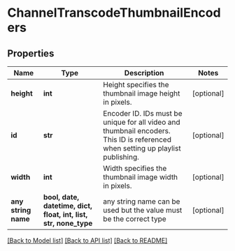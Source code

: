 # ChannelTranscodeThumbnailEncoders


## Properties
Name | Type | Description | Notes
------------ | ------------- | ------------- | -------------
**height** | **int** | Height specifies the thumbnail image height in pixels. | [optional] 
**id** | **str** | Encoder ID. IDs must be unique for all video and thumbnail encoders. This ID is referenced when setting up playlist publishing. | [optional] 
**width** | **int** | Width specifies the thumbnail image width in pixels. | [optional] 
**any string name** | **bool, date, datetime, dict, float, int, list, str, none_type** | any string name can be used but the value must be the correct type | [optional]

[[Back to Model list]](../README.md#documentation-for-models) [[Back to API list]](../README.md#documentation-for-api-endpoints) [[Back to README]](../README.md)



